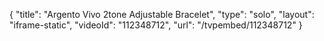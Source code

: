 {
    "title": "Argento Vivo 2tone Adjustable Bracelet",
    "type": "solo",
    "layout": "iframe-static",
    "videoId": "112348712",
    "url": "\/tvpembed\/112348712"
}